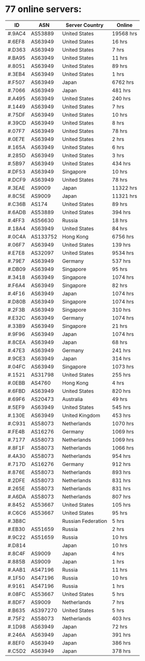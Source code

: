 # 77 online servers:

| ID | ASN | Server Country | Online |
| ------ | ------ | ------ | ------ |
| #.9AC4 | AS53889 | United States | 19568 hrs |
| #.6EF8 | AS63949 | United States | 16 hrs |
| #.D363 | AS63949 | United States | 7 hrs |
| #.BA95 | AS63949 | United States | 11 hrs |
| #.8051 | AS63949 | United States | 89 hrs |
| #.3EB4 | AS63949 | United States | 1 hrs |
| #.F507 | AS63949 | Japan | 6762 hrs |
| #.7066 | AS63949 | Japan | 481 hrs |
| #.A495 | AS63949 | United States | 240 hrs |
| #.1449 | AS63949 | United States | 7 hrs |
| #.75DF | AS63949 | United States | 10 hrs |
| #.39CD | AS63949 | United States | 8 hrs |
| #.07F7 | AS63949 | United States | 78 hrs |
| #.0E7E | AS63949 | United States | 2 hrs |
| #.165A | AS63949 | United States | 6 hrs |
| #.285D | AS63949 | United States | 3 hrs |
| #.5B97 | AS63949 | United States | 434 hrs |
| #.DF53 | AS63949 | Singapore | 10 hrs |
| #.DCF9 | AS63949 | United States | 78 hrs |
| #.3EAE | AS9009 | Japan | 11322 hrs |
| #.8C5E | AS9009 | Japan | 11321 hrs |
| #.C36B | AS174 | United States | 89 hrs |
| #.6ADB | AS53889 | United States | 394 hrs |
| #.4FF3 | AS56630 | Russia | 18 hrs |
| #.18A4 | AS63949 | United States | 84 hrs |
| #.0C4A | AS133752 | Hong Kong | 6756 hrs |
| #.06F7 | AS63949 | United States | 139 hrs |
| #.E7E8 | AS32097 | United States | 9534 hrs |
| #.79E7 | AS63949 | Germany | 537 hrs |
| #.DB09 | AS63949 | Singapore | 95 hrs |
| #.3418 | AS63949 | Singapore | 1074 hrs |
| #.F6A4 | AS63949 | Singapore | 82 hrs |
| #.4F16 | AS63949 | Japan | 1074 hrs |
| #.D80B | AS63949 | Singapore | 1074 hrs |
| #.2F3B | AS63949 | Singapore | 310 hrs |
| #.E32C | AS63949 | Germany | 1074 hrs |
| #.33B9 | AS63949 | Singapore | 21 hrs |
| #.9F96 | AS63949 | Japan | 1074 hrs |
| #.8CEA | AS63949 | Japan | 68 hrs |
| #.47E3 | AS63949 | Germany | 241 hrs |
| #.9CE3 | AS63949 | Japan | 314 hrs |
| #.04FC | AS63949 | Singapore | 1073 hrs |
| #.1521 | AS31798 | United States | 255 hrs |
| #.0EBB | AS4760 | Hong Kong | 4 hrs |
| #.6FBD | AS63949 | United States | 820 hrs |
| #.69F6 | AS20473 | Australia | 49 hrs |
| #.5EF9 | AS63949 | United States | 545 hrs |
| #.130E | AS63949 | United Kingdom | 453 hrs |
| #.C931 | AS58073 | Netherlands | 1070 hrs |
| #.FE4B | AS16276 | Germany | 1069 hrs |
| #.7177 | AS58073 | Netherlands | 1069 hrs |
| #.8F1F | AS58073 | Netherlands | 1066 hrs |
| #.4A30 | AS58073 | Netherlands | 954 hrs |
| #.717D | AS16276 | Germany | 912 hrs |
| #.876E | AS58073 | Netherlands | 893 hrs |
| #.2DFE | AS58073 | Netherlands | 831 hrs |
| #.265E | AS58073 | Netherlands | 831 hrs |
| #.A6DA | AS58073 | Netherlands | 807 hrs |
| #.8452 | AS53667 | United States | 105 hrs |
| #.C6C6 | AS53667 | United States | 95 hrs |
| #.3B8C |  | Russian Federation | 5 hrs |
| #.EB30 | AS51659 | Russia | 2 hrs |
| #.9C22 | AS51659 | Russia | 10 hrs |
| #.D814 |  | Japan | 10 hrs |
| #.8C4F | AS9009 | Japan | 4 hrs |
| #.885B | AS9009 | Japan | 1 hrs |
| #.AAB1 | AS47196 | Russia | 11 hrs |
| #.1F50 | AS47196 | Russia | 10 hrs |
| #.9161 | AS47196 | Russia | 1 hrs |
| #.08FC | AS53667 | United States | 5 hrs |
| #.8DF7 | AS9009 | Netherlands | 7 hrs |
| #.B635 | AS397270 | United States | 5 hrs |
| #.75F2 | AS58073 | Netherlands | 403 hrs |
| #.1D98 | AS63949 | Japan | 72 hrs |
| #.246A | AS63949 | Japan | 391 hrs |
| #.8EF0 | AS63949 | Japan | 386 hrs |
| #.C5D2 | AS63949 | Japan | 378 hrs |

